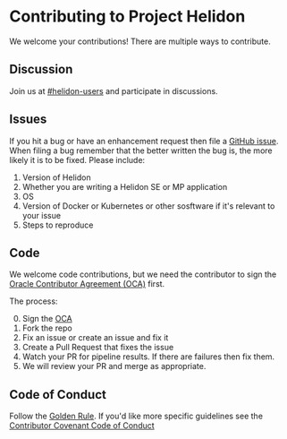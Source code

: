 
# Contributing to Project Helidon

We welcome your contributions! There are multiple ways to contribute.

## Discussion

Join us at [#helidon-users](https://join.slack.com/t/helidon/shared_invite/enQtNDM1NjU3MjkyNDg2LTFkZTM4NmI3OWUyNjUxYWQ5Njc0NGNiMzY3MTZiZmMwNzAxYmI4YzUzOWNkNzNlZTEwNDRkZGU4YzMzZjhkNTE) and participate in discussions.

## Issues

If you hit a bug or have an enhancement request then file a [GitHub issue](https://github.com/oracle/helidon/issues).
When filing a bug remember that the better written the bug is, the more likely it is
to be fixed. Please include:

1. Version of Helidon
2. Whether you are writing a Helidon SE or MP application
3. OS
4. Version of Docker or Kubernetes or other sosftware if it's relevant to your issue
5. Steps to reproduce

## Code

We welcome code contributions, but we need the contributor to sign the
[Oracle Contributor Agreement (OCA)](https://www.oracle.com/technetwork/community/oca-486395.html)
first.

The process:

0. Sign the [OCA](https://www.oracle.com/technetwork/community/oca-486395.html)
1. Fork the repo
2. Fix an issue or create an issue and fix it
3. Create a Pull Request that fixes the issue
4. Watch your PR for pipeline results. If there are failures then fix them.
5. We will review your PR and merge as appropriate.

## Code of Conduct

Follow the [Golden Rule](https://en.wikipedia.org/wiki/Golden_Rule). If
you'd like more specific guidelines see the
[Contributor Covenant Code of Conduct](https://www.contributor-covenant.org/version/1/4/code-of-conduct.html)

